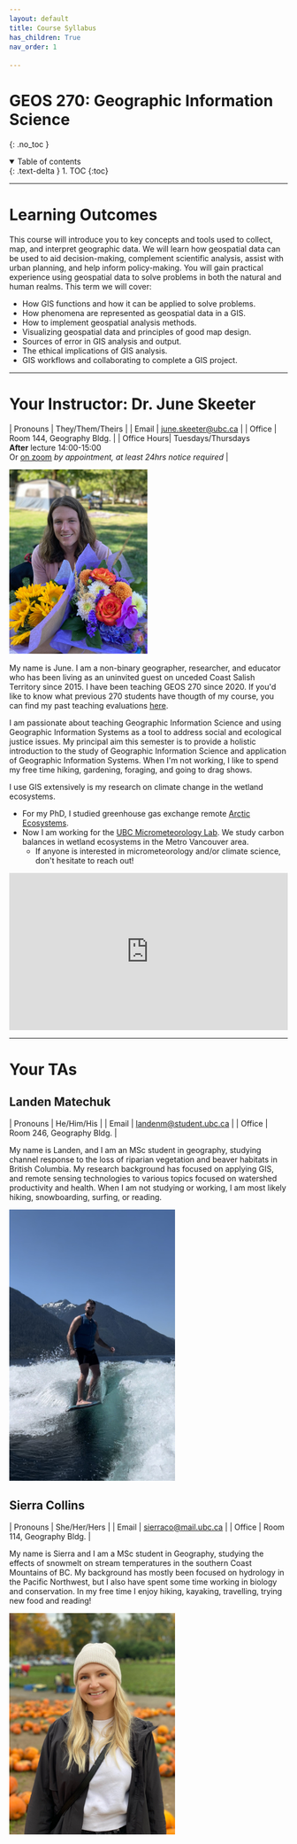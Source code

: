 ```yaml
---
layout: default
title: Course Syllabus
has_children: True
nav_order: 1

---
```


# GEOS 270: Geographic Information Science
{: .no_toc }

<details open markdown="block">
  <summary>
    Table of contents
  </summary>
  {: .text-delta }
1. TOC
{:toc}
</details>

---

# Learning Outcomes

This course will introduce you to key concepts and tools used to collect, map, and interpret geographic data.  We will learn how geospatial data can be used to aid decision-making, complement scientific analysis, assist with urban planning, and help inform policy-making.  You will gain practical experience using geospatial data to solve problems in both the natural and human realms.  This term we will cover:

* How GIS functions and how it can be applied to solve problems.
* How phenomena are represented as geospatial data in a GIS.
* How to implement geospatial analysis methods.
* Visualizing geospatial data and principles of good map design. 
* Sources of error in GIS analysis and output.
* The ethical implications of GIS analysis.
* GIS workflows and collaborating to complete a GIS project.

---


# Your Instructor: Dr. June Skeeter

| Pronouns | They/Them/Theirs |
| Email | june.skeeter@ubc.ca |
| Office | Room 144, Geography Bldg. |
| Office Hours| Tuesdays/Thursdays<br>**After** lecture 14:00-15:00 <br> Or [on zoom](https://ubc.zoom.us/j/66359522453?pwd=ZzZUMzV3NVY1V3pzcmYzZFBadW93UT09) *by appointment, at least 24hrs notice required* |

<img src="docs/images/June.jpg" alt="missing" class="inline" width="250"/>

My name is June.  I am a non-binary geographer, researcher, and educator who has been living as an uninvited guest on unceded Coast Salish Territory since 2015.  I have been teaching GEOS 270 since 2020.  If you'd like to know what previous 270 students have thougth of my course, you can find my past teaching evaluations [here]().

I am passionate about teaching Geographic Information Science and using Geographic Information Systems as a tool to address social and ecological justice issues.  My principal aim this semester is to provide a holistic introduction to the study of Geographic Information Science and application of Geographic Information Systems.  When I'm not working, I like to spend my free time hiking, gardening, foraging, and going to drag shows.  

I use GIS extensively is my research on climate change in the wetland ecosystems.

* For my PhD, I studied greenhouse gas exchange remote [Arctic Ecosystems](https://cdnsciencepub.com/doi/full/10.1139/as-2021-0034).  
* Now I am working for the [UBC Micrometeorology Lab](https://blogs.ubc.ca/saraknox/).  We study carbon balances in wetland ecosystems in the Metro Vancouver area.
  * If anyone is interested in micrometeorology and/or climate science, don't hesitate to reach out!


<div style="overflow: hidden;
  padding-top: 56.25%;
  position: relative">
  <iframe src="https://ubc-micromet.github.io/FieldSiteMaps/" title="Processes" scrolling="no" frameborder="0"
    style="border: 0;
   height: 100%;
   left: 0;
   position: absolute;
   top: 0;
   width: 100%;">
   <p>Your browser does not support iframes.</p>
 </iframe>
</div>


---

# Your TAs

## Landen Matechuk 

| Pronouns | He/Him/His |
| Email | landenm@student.ubc.ca |
| Office | Room 246, Geography Bldg. |

My name is Landen, and I am an MSc student in geography, studying channel response to the loss of riparian vegetation and beaver habitats in British Columbia. My research background has focused on applying GIS, and remote sensing technologies to various topics focused on watershed productivity and health. When I am not studying or working, I am most likely hiking, snowboarding, surfing, or reading.

<img src="docs/images/Landen.jpg" alt="hi" class="inline" width="300"/>


## Sierra Collins 

| Pronouns | She/Her/Hers |
| Email | sierraco@mail.ubc.ca |
| Office | Room 114, Geography Bldg. |

My name is Sierra and I am a MSc student in Geography, studying the effects of snowmelt on stream temperatures in the southern Coast Mountains of BC. My background has mostly been focused on hydrology in the Pacific Northwest, but I also have spent some time working in biology and conservation. In my free time I enjoy hiking, kayaking, travelling, trying new food and reading!

<img src="docs/images/Sierra.JPG" alt="hi" class="inline" width="300"/>
